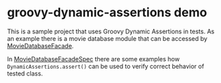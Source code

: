 # groovy-dynamic-assertions demo

This is a sample project that uses Groovy Dynamic Assertions in tests.
As an example there is a movie database module that can be accessed by [MovieDatabaseFacade](src/main/groovy/com/github/khalicki/dynamicassertions/demo/MovieDatabaseFacade.groovy).

In [MovieDatabaseFacadeSpec](src/test/groovy/com/github/khalicki/dynamicassertions/demo/MovieDatabaseFacadeSpec.groovy) there are some examples how `DynamicAssertions.assert()` can be used to verify correct behavior of tested class.